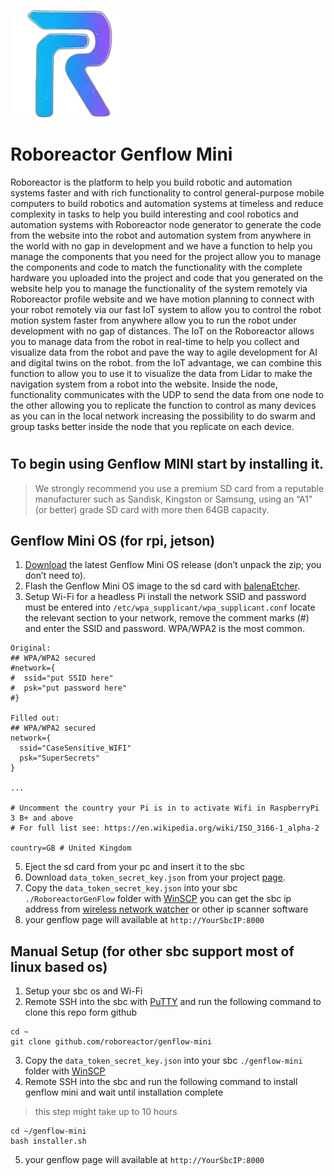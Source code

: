 ![](./RoboreactorGenFlow/static/favicon.png)

# Roboreactor Genflow Mini

Roboreactor is the platform to help you build robotic and automation systems faster and with rich functionality to control general-purpose mobile computers to build robotics and automation systems at timeless and reduce complexity in tasks to help you build interesting and cool robotics and automation systems with Roboreactor node generator to generate the code from the website into the robot and automation system from anywhere in the world with no gap in development and
we have a function to help you manage the components that you need for the project allow you to manage the components and code to match the functionality with the complete hardware you uploaded into the project and code that you generated on the website help you to manage the functionality of the system remotely via Roboreactor profile website and we have motion planning to connect with your robot remotely via our fast IoT system
to allow you to control the robot motion system faster from anywhere allow you to run the robot under development with no gap of distances.
The IoT on the Roboreactor allows you to manage data from the robot in real-time to help you collect and visualize data from the robot and pave the way to agile development for AI and digital twins on the robot.
from the IoT advantage, we can combine this function to allow you to use it to visualize the data from Lidar to make the navigation system from a robot into the website.
Inside the node, functionality communicates with the UDP to send the data from one node to the other allowing you to replicate the function to control as many devices as you can in the local network
increasing the possibility to do swarm and group tasks better inside the node that you replicate on each device.

#

## To begin using Genflow MINI start by installing it.

> We strongly recommend you use a premium SD card from a reputable manufacturer such as Sandisk, Kingston or Samsung, using an “A1” (or better) grade SD card with more then 64GB capacity.

## Genflow Mini OS (for rpi, jetson)

1. [Download](https://roboreactor.com/download/) the latest Genflow Mini OS release (don’t unpack the zip; you don’t need to).
2. Flash the Genflow Mini OS image to the sd card with [balenaEtcher](https://www.balena.io/etcher/).
3. Setup Wi-Fi for a headless Pi install the network SSID and password must be entered into `/etc/wpa_supplicant/wpa_supplicant.conf` locate the relevant section to your network, remove the comment marks (#) and enter the SSID and password. WPA/WPA2 is the most common.

```
Original:
## WPA/WPA2 secured
#network={
#  ssid="put SSID here"
#  psk="put password here"
#}

Filled out:
## WPA/WPA2 secured
network={
  ssid="CaseSensitive_WIFI"
  psk="SuperSecrets"
}

...

# Uncomment the country your Pi is in to activate Wifi in RaspberryPi 3 B+ and above
# For full list see: https://en.wikipedia.org/wiki/ISO_3166-1_alpha-2

country=GB # United Kingdom
```

5. Eject the sd card from your pc and insert it to the sbc
6. Download `data_token_secret_key.json` from your project [page](https://roboreactor.com/profile).
7. Copy the `data_token_secret_key.json` into your sbc `./RoboreactorGenFlow` folder with [WinSCP](https://winscp.net/eng/download.php) you can get the sbc ip address from [wireless network watcher](https://www.nirsoft.net/utils/wireless_network_watcher.html) or other ip scanner software
8. your genflow page will available at `http://YourSbcIP:8000`

## Manual Setup (for other sbc support most of linux based os)

1. Setup your sbc os and Wi-Fi
2. Remote SSH into the sbc with [PuTTY](https://www.putty.org) and run the following command to clone this repo form github

```
cd ~
git clone github.com/roboreactor/genflow-mini
```

3. Copy the `data_token_secret_key.json` into your sbc `./genflow-mini` folder with [WinSCP](https://winscp.net/eng/download.php)
4. Remote SSH into the sbc and run the following command to install genflow mini and wait until installation complete

> this step might take up to 10 hours

```
cd ~/genflow-mini
bash installer.sh
```

5. your genflow page will available at `http://YourSbcIP:8000`
